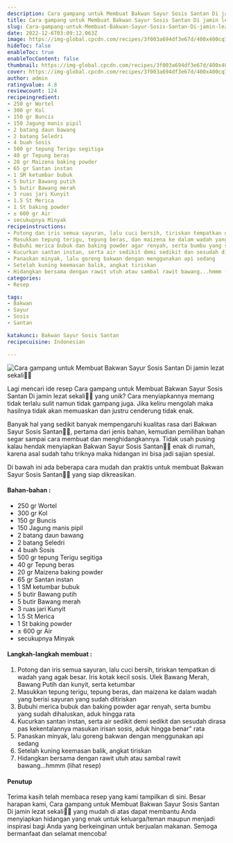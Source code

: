 ```yaml
---
description: Cara gampang untuk Membuat Bakwan Sayur Sosis Santan Di jamin lezat sekali"
title: Cara gampang untuk Membuat Bakwan Sayur Sosis Santan Di jamin lezat sekali
slug: Cara-gampang-untuk-Membuat-Bakwan-Sayur-Sosis-Santan-Di-jamin-lezat-sekali
date: 2022-12-6T03:09:12.063Z
image: https://img-global.cpcdn.com/recipes/3f003a694df3e67d/400x400cq70/photo.jpg
hideToc: false
enableToc: true
enableTocContent: false
thumbnail: https://img-global.cpcdn.com/recipes/3f003a694df3e67d/400x400cq70/photo.jpg
cover: https://img-global.cpcdn.com/recipes/3f003a694df3e67d/400x400cq70/photo.jpg
author: admin
ratingvalue: 4.8
reviewcount: 124
recipeingredient:
- 250 gr Wortel
- 300 gr Kol
- 150 gr Buncis
- 150 Jagung manis pipil
- 2 batang daun bawang
- 2 batang Seledri
- 4 buah Sosis
- 500 gr tepung Terigu segitiga
- 40 gr Tepung beras
- 20 gr Maizena baking powder
- 65 gr Santan instan
- 1 SM ketumbar bubuk
- 5 butir Bawang putih
- 5 butir Bawang merah
- 3 ruas jari Kunyit
- 1.5 St Merica
- 1 St baking powder
- ± 600 gr Air
- secukupnya Minyak
recipeinstructions:
- Potong dan iris semua sayuran, lalu cuci bersih, tiriskan tempatkan di wadah yang agak besar. Iris kotak kecil sosis. Ulek Bawang Merah, Bawang Putih dan kunyit, serta ketumbar
- Masukkan tepung terigu, tepung beras, dan maizena ke dalam wadah yang berisi sayuran yang sudah ditiriskan
- Bubuhi merica bubuk dan baking powder agar renyah, serta bumbu yang sudah dihaluskan, aduk hingga rata
- Kucurkan santan instan, serta air sedikit demi sedikit dan sesudah dirasa pas kekentalannya masukan irisan sosis, aduk hingga benar" rata
- Panaskan minyak, lalu goreng bakwan dengan menggunakan api sedang
- Setelah kuning keemasan balik, angkat tiriskan
- Hidangkan bersama dengan rawit utuh atau sambal rawit bawang...hmmm (lihat resep)
categories:
- Resep

tags:
- Bakwan
- Sayur
- Sosis
- Santan

katakunci: Bakwan Sayur Sosis Santan
recipecuisine: Indonesian

---
```


![Cara gampang untuk Membuat Bakwan Sayur Sosis Santan Di jamin lezat sekali👩‍🍳](https://img-global.cpcdn.com/recipes/3f003a694df3e67d/400x400cq70/photo.jpg)

Lagi mencari ide resep Cara gampang untuk Membuat Bakwan Sayur Sosis Santan Di jamin lezat sekali👩‍🍳 yang unik? Cara menyiapkannya memang tidak terlalu sulit namun tidak gampang juga. Jika keliru mengolah maka hasilnya tidak akan memuaskan dan justru cenderung tidak enak.

Banyak hal yang sedikit banyak mempengaruhi kualitas rasa dari Bakwan Sayur Sosis Santan👩‍🍳, pertama dari jenis bahan, kemudian pemilihan bahan segar sampai cara membuat dan menghidangkannya. Tidak usah pusing kalau hendak menyiapkan Bakwan Sayur Sosis Santan👩‍🍳 enak di rumah, karena asal sudah tahu triknya maka hidangan ini bisa jadi sajian spesial.

Di bawah ini ada beberapa cara mudah dan praktis untuk membuat Bakwan Sayur Sosis Santan👩‍🍳 yang siap dikreasikan.

<!--inarticleads1-->

#### Bahan-bahan :

- 250 gr Wortel
- 300 gr Kol
- 150 gr Buncis
- 150 Jagung manis pipil
- 2 batang daun bawang
- 2 batang Seledri
- 4 buah Sosis
- 500 gr tepung Terigu segitiga
- 40 gr Tepung beras
- 20 gr Maizena baking powder
- 65 gr Santan instan
- 1 SM ketumbar bubuk
- 5 butir Bawang putih
- 5 butir Bawang merah
- 3 ruas jari Kunyit
- 1.5 St Merica
- 1 St baking powder
- ± 600 gr Air
- secukupnya Minyak

<!--inarticleads2-->

#### Langkah-langkah membuat :

1. Potong dan iris semua sayuran, lalu cuci bersih, tiriskan tempatkan di wadah yang agak besar. Iris kotak kecil sosis. Ulek Bawang Merah, Bawang Putih dan kunyit, serta ketumbar
1. Masukkan tepung terigu, tepung beras, dan maizena ke dalam wadah yang berisi sayuran yang sudah ditiriskan
1. Bubuhi merica bubuk dan baking powder agar renyah, serta bumbu yang sudah dihaluskan, aduk hingga rata
1. Kucurkan santan instan, serta air sedikit demi sedikit dan sesudah dirasa pas kekentalannya masukan irisan sosis, aduk hingga benar" rata
1. Panaskan minyak, lalu goreng bakwan dengan menggunakan api sedang
1. Setelah kuning keemasan balik, angkat tiriskan
1. Hidangkan bersama dengan rawit utuh atau sambal rawit bawang...hmmm (lihat resep)

#### Penutup

Terima kasih telah membaca resep yang kami tampilkan di sini. Besar harapan kami, Cara gampang untuk Membuat Bakwan Sayur Sosis Santan Di jamin lezat sekali👩‍🍳 yang mudah di atas dapat membantu Anda menyiapkan hidangan yang enak untuk keluarga/teman maupun menjadi inspirasi bagi Anda yang berkeinginan untuk berjualan makanan. Semoga bermanfaat dan selamat mencoba!